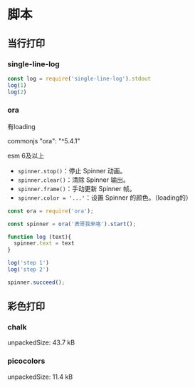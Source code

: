 # 脚本

## 当行打印

### single-line-log

``` js
const log = require('single-line-log').stdout
log(1)
log(2)
```

### ora

有loading

commonjs "ora": "^5.4.1"

esm 6及以上

- `spinner.stop()`：停止 Spinner 动画。
- `spinner.clear()`：清除 Spinner 输出。
- `spinner.frame()`：手动更新 Spinner 帧。
- `spinner.color = '...'`：设置 Spinner 的颜色。（loading的）

``` js
const ora = require('ora');

const spinner = ora('表哥我来咯').start();

function log (text){
  spinner.text = text
}

log('step 1')
log('step 2')

spinner.succeed();
```

## 彩色打印

### chalk

unpackedSize: 43.7 kB

### picocolors

unpackedSize: 11.4 kB
